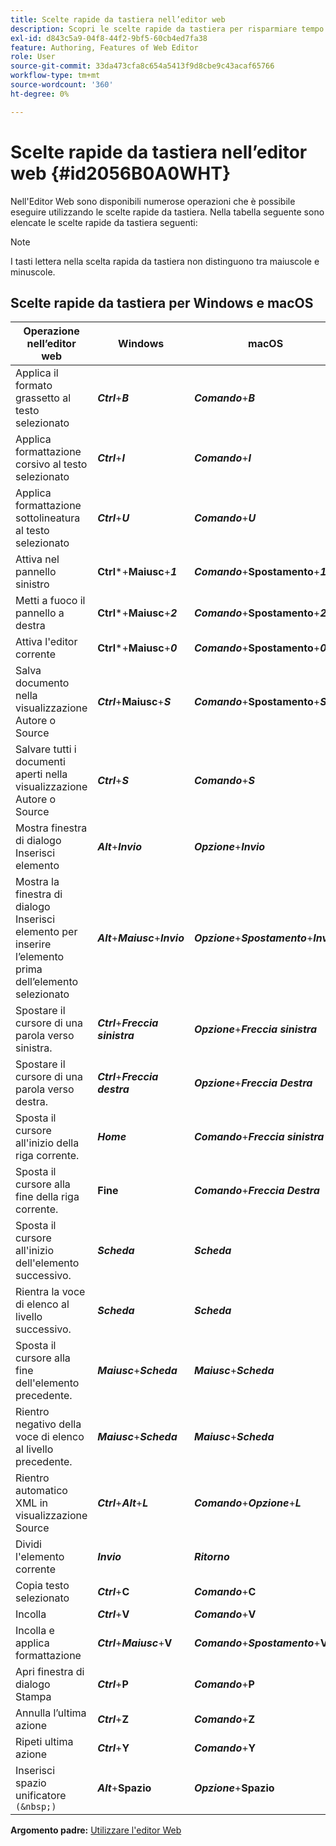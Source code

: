 ```yaml
---
title: Scelte rapide da tastiera nell’editor web
description: Scopri le scelte rapide da tastiera per risparmiare tempo nell’editor web di AEM Guides.
exl-id: d843c5a9-04f8-44f2-9bf5-60cb4ed7fa38
feature: Authoring, Features of Web Editor
role: User
source-git-commit: 33da473cfa8c654a5413f9d8cbe9c43acaf65766
workflow-type: tm+mt
source-wordcount: '360'
ht-degree: 0%

---
```


# Scelte rapide da tastiera nell’editor web {#id2056B0A0WHT}

Nell&#39;Editor Web sono disponibili numerose operazioni che è possibile eseguire utilizzando le scelte rapide da tastiera. Nella tabella seguente sono elencate le scelte rapide da tastiera seguenti:

>[!NOTE]
>
> I tasti lettera nella scelta rapida da tastiera non distinguono tra maiuscole e minuscole.

## Scelte rapide da tastiera per Windows e macOS

| Operazione nell’editor web | Windows | macOS |
|-----------------------|-----------------|-----------------|
| Applica il formato grassetto al testo selezionato | ***Ctrl***+***B*** | ***Comando***+***B*** |
| Applica formattazione corsivo al testo selezionato | ***Ctrl***+***I*** | ***Comando***+***I*** |
| Applica formattazione sottolineatura al testo selezionato | ***Ctrl***+***U*** | ***Comando***+***U*** |
| Attiva nel pannello sinistro | **Ctrl***+**Maiusc**+***1*** | ***Comando***+**Spostamento**+***1*** |
| Metti a fuoco il pannello a destra | **Ctrl***+**Maiusc**+***2*** | ***Comando***+**Spostamento**+***2*** |
| Attiva l&#39;editor corrente | **Ctrl***+**Maiusc**+***0*** | ***Comando***+**Spostamento**+***0*** |
| Salva documento nella visualizzazione Autore o Source | ***Ctrl***+**Maiusc**+***S*** | ***Comando***+**Spostamento**+***S*** |
| Salvare tutti i documenti aperti nella visualizzazione Autore o Source | ***Ctrl***+***S*** | ***Comando***+***S*** |
| Mostra finestra di dialogo Inserisci elemento | ***Alt***+***Invio*** | ***Opzione***+***Invio*** |
| Mostra la finestra di dialogo Inserisci elemento per inserire l’elemento prima dell’elemento selezionato | ***Alt***+***Maiusc***+***Invio*** | ***Opzione***+***Spostamento***+***Invio*** |
| Spostare il cursore di una parola verso sinistra. | ***Ctrl***+***Freccia sinistra*** | ***Opzione***+***Freccia sinistra*** |
| Spostare il cursore di una parola verso destra. | ***Ctrl***+***Freccia destra*** | ***Opzione***+***Freccia Destra*** |
| Sposta il cursore all&#39;inizio della riga corrente. | ***Home*** | ***Comando***+***Freccia sinistra*** |
| Sposta il cursore alla fine della riga corrente. | **Fine** | ***Comando***+***Freccia Destra*** |
| Sposta il cursore all&#39;inizio dell&#39;elemento successivo. | ***Scheda*** | ***Scheda*** |
| Rientra la voce di elenco al livello successivo. | ***Scheda*** | ***Scheda*** |
| Sposta il cursore alla fine dell&#39;elemento precedente. | ***Maiusc***+***Scheda*** | ***Maiusc***+***Scheda*** |
| Rientro negativo della voce di elenco al livello precedente. | ***Maiusc***+***Scheda*** | ***Maiusc***+***Scheda*** |
| Rientro automatico XML in visualizzazione Source | ***Ctrl***+***Alt***+***L*** | ***Comando***+***Opzione***+***L*** |
| Dividi l&#39;elemento corrente | ***Invio*** | ***Ritorno*** |
| Copia testo selezionato | ***Ctrl***+**C** | ***Comando***+**C** |
| Incolla | ***Ctrl***+**V** | ***Comando***+**V** |
| Incolla e applica formattazione | ***Ctrl***+***Maiusc***+**V** | ***Comando***+***Spostamento***+**V** |
| Apri finestra di dialogo Stampa | ***Ctrl***+**P** | ***Comando***+**P** |
| Annulla l’ultima azione | ***Ctrl***+**Z** | ***Comando***+**Z** |
| Ripeti ultima azione | ***Ctrl***+**Y** | ***Comando***+**Y** |
| Inserisci spazio unificatore `(&nbsp;)` | ***Alt***+**Spazio** | ***Opzione***+**Spazio** |

**Argomento padre:** [Utilizzare l&#39;editor Web](web-editor.md)
